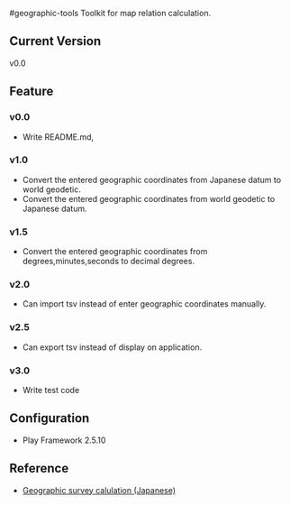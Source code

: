 #geographic-tools
Toolkit for map relation calculation.

## Current Version
v0.0

## Feature
### v0.0
- Write README.md,

### v1.0
- Convert the entered geographic coordinates from Japanese datum to world geodetic.
- Convert the entered geographic coordinates from world geodetic to Japanese datum.

### v1.5
- Convert the entered geographic coordinates from degrees,minutes,seconds to decimal degrees.

### v2.0
- Can import tsv instead of enter geographic coordinates manually.

### v2.5
- Can export tsv instead of display on application.

### v3.0
- Write test code

## Configuration
- Play Framework 2.5.10

## Reference
- [Geographic survey calulation (Japanese)](http://vldb.gsi.go.jp/sokuchi/surveycalc/api_help.html)
